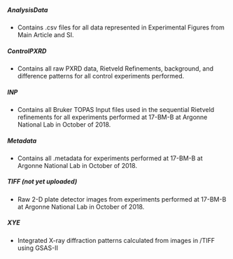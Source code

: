 ##### AnalysisData
- Contains .csv files for all data represented in Experimental Figures from Main
 Article and SI.

##### ControlPXRD
- Contains all raw PXRD data, Rietveld Refinements, background, and difference
 patterns for all control experiments performed.

##### INP
- Contains all Bruker TOPAS Input files used in the sequential Rietveld refinements
 for all experiments performed at 17-BM-B at Argonne National Lab in October of 2018.

##### Metadata
- Contains all .metadata for experiments performed at 17-BM-B at Argonne National Lab
 in October of 2018.

##### TIFF (not yet uploaded)
- Raw 2-D plate detector images from experiments performed at 17-BM-B at Argonne
 National Lab in October of 2018.

##### XYE
- Integrated X-ray diffraction patterns calculated from images in /TIFF using GSAS-II
